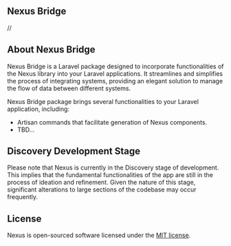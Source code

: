 ## Nexus Bridge

//

## About Nexus Bridge

Nexus Bridge is a Laravel package designed to incorporate functionalities of the
Nexus library into your Laravel applications. It streamlines and simplifies the
process of integrating systems, providing an elegant solution to manage the flow
of data between different systems.

Nexus Bridge package brings several functionalities to your Laravel application,
including:

- Artisan commands that facilitate generation of Nexus components.
- TBD...

## Discovery Development Stage

Please note that Nexus is currently in the Discovery stage of development. This
implies that the fundamental functionalities of the app are still in the process
of ideation and refinement. Given the nature of this stage, significant
alterations to large sections of the codebase may occur frequently.

## License

Nexus is open-sourced software licensed under
the [MIT license](https://opensource.org/license/mit/).
